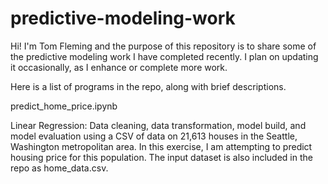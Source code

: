 # predictive-modeling-work

Hi! I'm Tom Fleming and the purpose of this repository is to share some of the predictive modeling work I have completed recently. I plan on updating it occasionally, as I enhance or complete more work.

Here is a list of programs in the repo, along with brief descriptions.


predict_home_price.ipynb

Linear Regression: Data cleaning, data transformation, model build, and model evaluation using a CSV of data on 21,613 houses in the Seattle, Washington metropolitan area. In this exercise, I am attempting to predict housing price for this population. The input dataset is also included in the repo as home_data.csv.